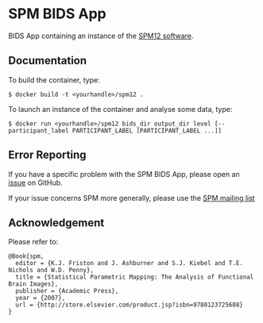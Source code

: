 # SPM BIDS App

BIDS App containing an instance of the [SPM12 software](http://www.fil.ion.ucl.ac.uk/spm/).

## Documentation

To build the container, type:

```
$ docker build -t <yourhandle>/spm12 .
```

To launch an instance of the container and analyse some data, type:

```
$ docker run <yourhandle>/spm12 bids_dir output_dir level [--participant_label PARTICIPANT_LABEL [PARTICIPANT_LABEL ...]]
```

## Error Reporting

If you have a specific problem with the SPM BIDS App, please open an [issue](https://github.com/BIDS-Apps/SPM/issues) on GitHub.

If your issue concerns SPM more generally, please use the [SPM mailing list](https://www.jiscmail.ac.uk/cgi-bin/webadmin?A0=spm)

## Acknowledgement

Please refer to:

```
@Book{spm,
  editor = {K.J. Friston and J. Ashburner and S.J. Kiebel and T.E. Nichols and W.D. Penny},
  title = {Statistical Parametric Mapping: The Analysis of Functional Brain Images},
  publisher = {Academic Press},
  year = {2007},
  url = {http://store.elsevier.com/product.jsp?isbn=9780123725608} 
}
```
